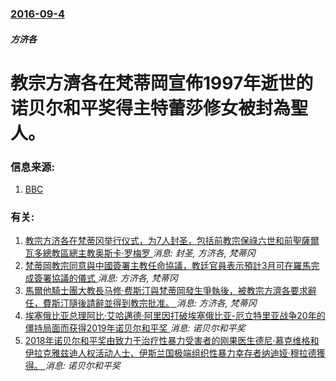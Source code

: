 ### [2016-09-4](/news/2016/09/4/index.md)

##### 方济各
# 教宗方濟各在梵蒂岡宣佈1997年逝世的诺贝尔和平奖得主特蕾莎修女被封為聖人。 




### 信息来源:

1. [BBC](http://www.bbc.com/news/world-europe-37269512)

### 有关:

1. [教宗方济各在梵蒂冈举行仪式，为7人封圣，包括前教宗保祿六世和前聖薩爾瓦多總教區總主教奥斯卡·罗梅罗 ](/news/2018/10/14/教宗方济各在梵蒂冈举行仪式-为7人封圣-包括前教宗保祿六世和前聖薩爾瓦多總教區總主教奥斯卡-罗梅罗.md) _消息: 封圣, 方济各, 梵蒂冈_
2. [梵蒂岡教宗同意與中國簽署主教任命協議，教廷官員表示預計3月可在羅馬完成簽署協議的儀式 ](/news/2018/02/18/梵蒂岡教宗同意與中國簽署主教任命協議-教廷官員表示預計3月可在羅馬完成簽署協議的儀式.md) _消息: 方济各, 梵蒂冈_
3. [馬爾他騎士團大教長马修·费斯汀與梵蒂岡發生爭執後，被教宗方濟各要求辭任，費斯汀隨後請辭並得到教宗批准。 ](/news/2017/01/25/馬爾他騎士團大教長马修-费斯汀與梵蒂岡發生爭執後-被教宗方濟各要求辭任-費斯汀隨後請辭並得到教宗批准.md) _消息: 方济各, 梵蒂冈_
4. [埃塞俄比亚总理阿比·艾哈邁德·阿里因打破埃塞俄比亚-厄立特里亚战争20年的僵持局面而获得2019年诺贝尔和平奖 ](/news/2019/10/11/埃塞俄比亚总理阿比-艾哈邁德-阿里因打破埃塞俄比亚-厄立特里亚战争20年的僵持局面而获得2019年诺贝尔和平奖.md) _消息: 诺贝尔和平奖_
5. [2018年诺贝尔和平奖由致力于治疗性暴力受害者的刚果医生德尼·慕克维格和伊拉克雅兹迪人权活动人士、伊斯兰国极端组织性暴力幸存者纳迪娅·穆拉德獲得。 ](/news/2018/10/5/2018年诺贝尔和平奖由致力于治疗性暴力受害者的刚果医生德尼-慕克维格和伊拉克雅兹迪人权活动人士-伊斯兰国极端组织性暴力.md) _消息: 诺贝尔和平奖_
